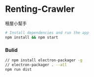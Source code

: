 # Renting-Crawler
租屋小幫手

```bash
# Install dependencies and run the app
npm install && npm start
```
### Bulid

```bash
// npm install electron-packager -g
// electron-packager . --all
npm run dist
```

